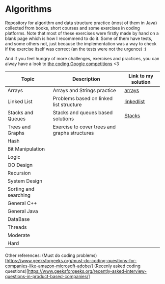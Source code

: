 # Algorithms
Repository for algorithm and data structure practice (most of them in Java) collected from books, short courses and some exercises in coding platforms. Note that most of these exercises were firstly made by hand on a blank page which is how I recommend to do it. Some of them have tests, and some others not, just because the implementation was a way to check if the exercise itself was correct (an the tests were not the urgence) :)

And if you feel hungry of more challenges, exercises and practices, you can alway have a look to [the coding Google competitions](https://codingcompetitions.withgoogle.com) <3

Topic | Description | Link to my solution
--------------- | --------------- | ---------------
Arrays                | Arrays and Strings practice                 |[arrays](https://github.com/Luisa13/Algorithms/tree/main/Algorithms/Arrays)
Linked List           | Problems based on linked list structure     |[linkedlist](https://github.com/Luisa13/Algorithms/tree/main/Algorithms/LinkedList)
Stacks and Queues     | Stacks and queues based solutions             |[Stacks](https://github.com/Luisa13/Algorithms/tree/main/Algorithms/Stacks)
Trees and Graphs      | Exercise to cover trees and graphs structures |[]()
Hash                  |              |[]()
Bit Manipulation      |              |[]()
Logic                 |              |[]()
OO Design             |              |[]()
Recursion             |              |[]()
System Design         |              |[]()
Sorting and searching |              |[]()
General C++           |              |[]()
General Java          |              |[]()
DataBase              |              |[]()
Threads               |              |[]()
Moderate              |              |[]()
Hard                  |              |[]()



Other references:
(Must do coding problems)[https://www.geeksforgeeks.org/must-do-coding-questions-for-companies-like-amazon-microsoft-adobe/]
(Recenly asked coding questions)[https://www.geeksforgeeks.org/recently-asked-interview-questions-in-product-based-companies/]
